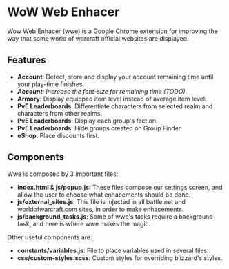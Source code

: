 # WoW Web Enhacer
Wow Web Enhacer (wwe) is a [Google Chrome extension](https://chrome.google.com/webstore/detail/wow-website-enhacer/hhgbpiinmicadgmidmcfoelicbdhdbme?utm_source=chrome-ntp-icon) for improving the way that some world of warcraft official websites are displayed.

## Features
- **Account**: Detect, store and display your account remaining time until your play-time finishes.
- _**Account**: Increase the font-size for remaining time (TODO)._
- **Armory**: Display equipped item level instead of average item level.
- **PvE Leaderboards**: Differentiate characters from selected realm and characters from other realms.
- **PvE Leaderboards**: Display each group's faction.
- **PvE Leaderboards**: Hide groups created on Group Finder.
- **eShop**: Place discounts first.

## Components
Wwe is composed by 3 important files:
- **index.html & js/popup.js**: These files compose our settings screen, and allow the user to choose what enhacements should be done.
- **js/external_sites.js**: This file is injected in all battle.net and worldofwarcraft.com sites, in order to make enhacements.
- **js/background_tasks.js**: Some of wwe's tasks require a background task, and here is where wwe makes the magic.
 
Other useful components are:
- **constants/variables.js**: File to place variables used in several files.
- **css/custom-styles.scss**: Custom styles for overriding blizzard's styles.
